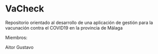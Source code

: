 # VaCheck
Repositorio orientado al desarrollo de una aplicación de gestión para la vacunación contra el COVID19 en la provincia de Málaga

Miembros:

Aitor Gustavo

